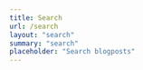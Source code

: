 ```yaml
---
title: Search
url: /search
layout: "search"
summary: "search"
placeholder: "Search blogposts"
---
```



